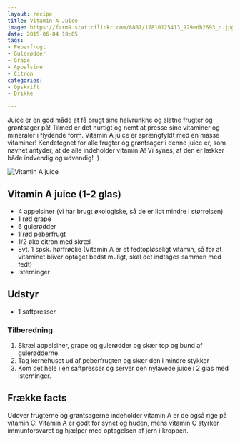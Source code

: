```yaml
---
layout: recipe
title: Vitamin A Juice
image: https://farm9.staticflickr.com/8807/17810125413_929edb2693_n.jpg
date: 2015-06-04 19:05
tags:
- Peberfrugt 
- Gulerødder 
- Grape 
- Appelsiner
- Citron
categories:
- Opskrift
- Drikke

---
```


Juice er en god måde at få brugt sine halvrunkne og slatne frugter og grøntsager på! Tilmed er det hurtigt og nemt at presse sine vitaminer og mineraler i flydende form. Vitamin A juice er sprængfyldt med en masse vitaminer! Kendetegnet for alle frugter og grøntsager i denne juice er, som navnet antyder, at de alle indeholder vitamin A! Vi synes, at den er lækker både indvendig og udvendig! :) 

![Vitamin A juice](https://farm9.staticflickr.com/8807/17810125413_929edb2693_z.jpg) 




## Vitamin A juice (1-2 glas)
- 4 appelsiner (vi har brugt økologiske, så de er lidt mindre i størrelsen) 
- 1 rød grape
- 6 gulerødder 
- 1 rød peberfrugt
- 1/2 øko citron med skræl
- Evt. 1 spsk. hørfrøolie (Vitamin A er et fedtopløseligt vitamin, så for at vitaminet bliver optaget bedst muligt, skal det indtages sammen med fedt)
- Isterninger


## Udstyr
- 1 saftpresser


### Tilberedning
1. Skræl appelsiner, grape og gulerødder og skær top og bund af gulerødderne.
2. Tag kernehuset ud af peberfrugten og skær den i mindre stykker
3. Kom det hele i en saftpresser og servér den nylavede juice i 2 glas med isterninger.







## Frække facts

Udover frugterne og grøntsagerne indeholder vitamin A er de også rige på vitamin C! Vitamin A er godt for synet og huden, mens vitamin C styrker immunforsvaret og hjælper med optagelsen af jern i kroppen.









